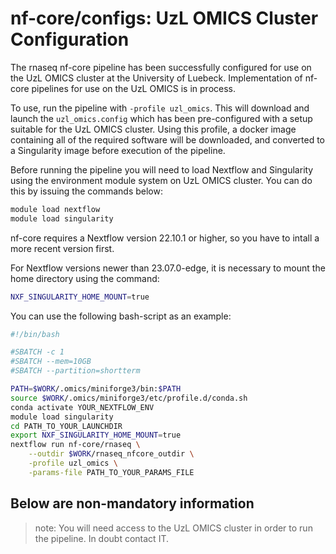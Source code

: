 # nf-core/configs: UzL OMICS Cluster Configuration

The rnaseq nf-core pipeline has been successfully configured for use on the UzL OMICS cluster at the University of Luebeck.
Implementation of nf-core pipelines for use on the UzL OMICS is in process. 

To use, run the pipeline with `-profile uzl_omics`. This will download and launch the `uzl_omics.config` which has been pre-configured with a setup suitable for the UzL OMICS cluster. Using this profile, a docker image containing all of the required software will be downloaded, and converted to a Singularity image before execution of the pipeline.

Before running the pipeline you will need to load Nextflow and Singularity using the environment module system on UzL OMICS cluster. You can do this by issuing the commands below:

```bash
module load nextflow
module load singularity
```

nf-core requires a Nextflow version 22.10.1 or higher, so you have to intall a more recent version first.

For Nextflow versions newer than 23.07.0-edge, it is necessary to mount the home directory using the command:

```bash
NXF_SINGULARITY_HOME_MOUNT=true
```
You can use the following bash-script as an example:

```bash
#!/bin/bash

#SBATCH -c 1
#SBATCH --mem=10GB
#SBATCH --partition=shortterm

PATH=$WORK/.omics/miniforge3/bin:$PATH 
source $WORK/.omics/miniforge3/etc/profile.d/conda.sh  
conda activate YOUR_NEXTFLOW_ENV
module load singularity
cd PATH_TO_YOUR_LAUNCHDIR 
export NXF_SINGULARITY_HOME_MOUNT=true 
nextflow run nf-core/rnaseq \
    --outdir $WORK/rnaseq_nfcore_outdir \
    -profile uzl_omics \
    -params-file PATH_TO_YOUR_PARAMS_FILE
```

## Below are non-mandatory information

>note:
You will need access to the UzL OMICS cluster in order to run the pipeline. In doubt contact IT.
